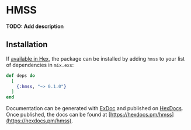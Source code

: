 # HMSS

**TODO: Add description**

## Installation

If [available in Hex](https://hex.pm/docs/publish), the package can be installed
by adding `hmss` to your list of dependencies in `mix.exs`:

```elixir
def deps do
  [
    {:hmss, "~> 0.1.0"}
  ]
end
```

Documentation can be generated with [ExDoc](https://github.com/elixir-lang/ex_doc)
and published on [HexDocs](https://hexdocs.pm). Once published, the docs can
be found at [https://hexdocs.pm/hmss](https://hexdocs.pm/hmss).


